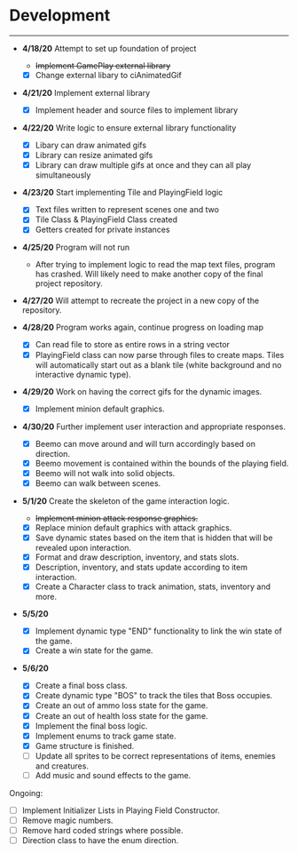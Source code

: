 # Development

---
- **4/18/20** Attempt to set up foundation of project
   - ~~Implement GamePlay external library~~
   - [x] Change external libary to ciAnimatedGif

- **4/21/20** Implement external library
    - [x] Implement header and source files to implement library

- **4/22/20** Write logic to ensure external library functionality
    - [x] Libary can draw animated gifs
    - [x] Library can resize animated gifs
    - [x] Library can draw multiple gifs at once and they can all play simultaneously
  
- **4/23/20** Start implementing Tile and PlayingField logic
    - [x] Text files written to represent scenes one and two
    - [x] Tile Class & PlayingField Class created
    - [x] Getters created for private instances

- **4/25/20** Program will not run
    - After trying to implement logic to read the map text files, program has crashed. 
    Will likely need to make another copy of the final project repository. 
    
- **4/27/20** Will attempt to recreate the project in a new copy of the repository.

- **4/28/20** Program works again, continue progress on loading map
    - [x] Can read file to store as entire rows in a string vector
    - [x] PlayingField class can now parse through files to create maps. 
    Tiles will automatically start out as a blank tile (white background and no 
    interactive dynamic type).
    
- **4/29/20** Work on having the correct gifs for the dynamic images.
    - [x] Implement minion default graphics.
    
- **4/30/20** Further implement user interaction and appropriate responses.
    - [x] Beemo can move around and will turn accordingly based on direction.
    - [x] Beemo movement is contained within the bounds of the playing field.
    - [x] Beemo will not walk into solid objects.
    - [x] Beemo can walk between scenes.
    
- **5/1/20** Create the skeleton of the game interaction logic.
    - ~~Implement minion attack response graphics.~~
    - [x] Replace minion default graphics with attack graphics.
    - [x] Save dynamic states based on the item that is hidden that will be revealed
    upon interaction. 
    - [x] Format and draw description, inventory, and stats slots. 
    - [x] Description, inventory, and stats update according to item interaction.
    - [x] Create a Character class to track animation, stats, inventory and more.
    
- **5/5/20**
    - [x] Implement dynamic type "END" functionality to link the win state of the game.
    - [x] Create a win state for the game. 
    
- **5/6/20**
    - [x] Create a final boss class. 
    - [x] Create dynamic type "BOS" to track the tiles that Boss occupies.
    - [x] Create an out of ammo loss state for the game.
    - [x] Create an out of health loss state for the game.
    - [x] Implement the final boss logic.
    - [x] Implement enums to track game state.
    - [x] Game structure is finished.
    - [ ] Update all sprites to be correct representations of items, enemies 
    and creatures.
    - [ ] Add music and sound effects to the game. 
    
Ongoing: 
- [ ] Implement Initializer Lists in Playing Field Constructor.
- [ ] Remove magic numbers.
- [ ] Remove hard coded strings where possible.
- [ ] Direction class to have the enum direction. 